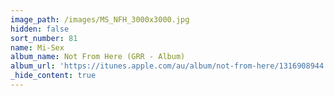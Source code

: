 ```yaml
---
image_path: /images/MS_NFH_3000x3000.jpg
hidden: false
sort_number: 81
name: Mi-Sex
album_name: Not From Here (GRR - Album)
album_url: 'https://itunes.apple.com/au/album/not-from-here/1316908944'
_hide_content: true
---
```


